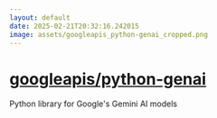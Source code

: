 ```yaml
---
layout: default
date: 2025-02-21T20:32:16.242015
image: assets/googleapis_python-genai_cropped.png
---
```


# [googleapis/python-genai](https://github.com/googleapis/python-genai)

Python library for Google's Gemini AI models
